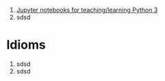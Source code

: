 <!--
.. title: Lake of Links
.. slug: lake-of-links
.. date: 2022-04-17 16:16:05 UTC+03:00
.. description: 
.. type: text
-->

1. [Jupyter notebooks for teaching/learning Python 3](https://jerry-git.github.io/learn-python3/)
2. sdsd

# Idioms
1. sdsd
2. sdsd

